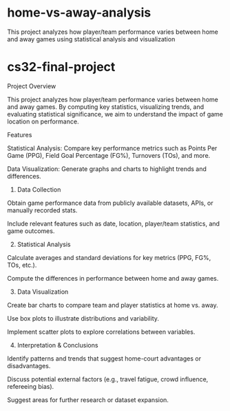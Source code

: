 # home-vs-away-analysis
This project analyzes how player/team performance varies between home and away games using statistical analysis and visualization
# cs32-final-project
Project Overview

This project analyzes how player/team performance varies between home and away games. By computing key statistics, visualizing trends, and evaluating statistical significance, we aim to understand the impact of game location on performance.

Features

Statistical Analysis: Compare key performance metrics such as Points Per Game (PPG), Field Goal Percentage (FG%), Turnovers (TOs), and more.

Data Visualization: Generate graphs and charts to highlight trends and differences.

1. Data Collection

Obtain game performance data from publicly available datasets, APIs, or manually recorded stats.

Include relevant features such as date, location, player/team statistics, and game outcomes.


2. Statistical Analysis

Calculate averages and standard deviations for key metrics (PPG, FG%, TOs, etc.).

Compute the differences in performance between home and away games.

3. Data Visualization

Create bar charts to compare team and player statistics at home vs. away.

Use box plots to illustrate distributions and variability.

Implement scatter plots to explore correlations between variables.

4. Interpretation & Conclusions

Identify patterns and trends that suggest home-court advantages or disadvantages.

Discuss potential external factors (e.g., travel fatigue, crowd influence, refereeing bias).

Suggest areas for further research or dataset expansion.
